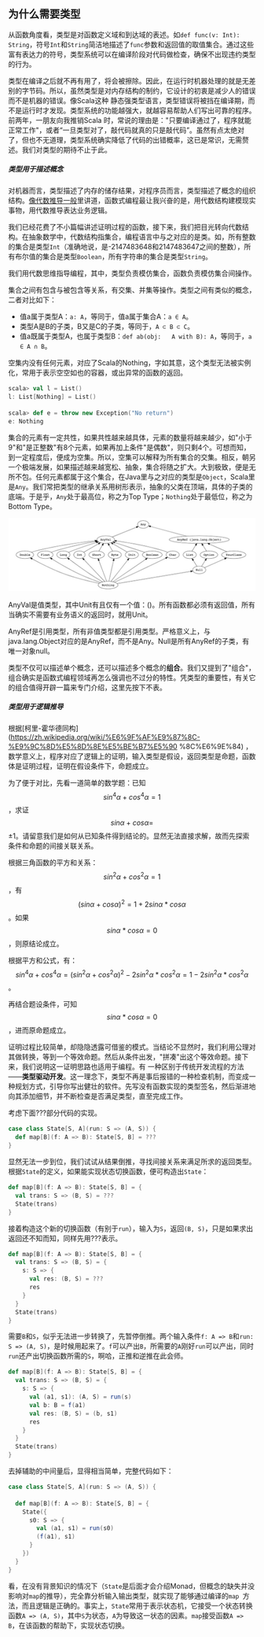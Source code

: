 ## 为什么需要类型

从函数角度看，类型是对函数定义域和到达域的表述。如`def func(v: Int): String`，符号`Int`和`String`简洁地描述了`func`参数和返回值的取值集合。通过这些富有表达力的符号，类型系统可以在编译阶段对代码做检查，确保不出现违约类型的行为。

类型在编译之后就不再有用了，将会被擦除。因此，在运行时机器处理的就是无差别的字节码。所以，虽然类型是对内存结构的制约，它设计的初衷是减少人的错误而不是机器的错误。像Scala这种
静态强类型语言，类型错误将被挡在编译期，而不是运行时才发现。类型系统的功能越强大，就越容易帮助人们写出可靠的程序。前两年，一朋友向我推销Scala
时，常说的理由是："只要编译通过了，程序就能正常工作"，或者“一旦类型对了，敲代码就真的只是敲代码”。虽然有点太绝对了，但也不无道理，类型系统确实降低了代码的出错概率，这已是常识，无需赘述。我们对类型的期待不止于此。

##### 类型用于描述概念

对机器而言，类型描述了内存的储存结果，对程序员而言，类型描述了概念的组织结构。[像代数推导一般](5_function/6_fp_algebra.md)里讲道，函数式编程最让我兴奋的是，用代数结构建模现实事物，用代数推导表达业务逻辑。

我们已经花费了不小篇幅讲述证明过程的函数，接下来，我们把目光转向代数结构。在抽象数学中，代数结构指集合，编程语言中与之对应的是类。如，所有整数的集合是类型`Int`（准确地说，是-2147483648和2147483647之间的整数），所有布尔值的集合是类型`Boolean`，所有字符串的集合是类型`String`。

我们用代数思维指导编程，其中，类型负责模仿集合，函数负责模仿集合间操作。

集合之间有包含与被包含等关系，有交集、并集等操作。类型之间有类似的概念，二者对比如下：

* 值a属于类型A：`a: A`，等同于，值a属于集合A：`a ∈ A`。
* 类型A是B的子类，B又是C的子类，等同于，`A ⊂ B ⊂ C`。
* 值a既属于类型A，也属于类型B：`def ab(obj:	 A with	B):	A`，等同于，`a ∈ A ∩ B`。

空集内没有任何元素，对应了Scala的Nothing，字如其意，这个类型无法被实例化，常用于表示空空如也的容器，或出异常的函数的返回。
```scala
scala> val l = List()
l: List[Nothing] = List()

scala> def e = throw new Exception("No return")
e: Nothing
```

集合的元素有一定共性，如果共性越来越具体，元素的数量将越来越少，如"小于9"和"是正整数"有8个元素，如果再加上条件"是偶数"，则只剩4个。可想而知，到一定程度后，便成为空集。所以，空集可以解释为所有集合的交集。相反，朝另一个极端发展，如果描述越来越宽松、抽象，集合将随之扩大。大到极致，便是无所不包。任何元素都属于这个集合，在Java里与之对应的类型是`Object`，Scala里是`Any`。我们常把类型的继承关系用树形表示，抽象的父类在顶端，具体的子类的底端。于是乎，`Any`处于最高位，称之为Top Type；`Nothing`处于最低位，称之为Bottom Type。

![](/imgs/type_diagram.jpeg)

<div class="alert alert-info">
<p>AnyVal是值类型，其中Unit有且仅有一个值：()。所有函数都必须有返回值，所有当确实不需要有业务语义的返回时，就用Unit。
</p>
AnyRef是引用类型，所有非值类型都是引用类型。严格意义上，与java.lang.Object对应的是AnyRef，而不是Any。Null是所有AnyRef的子类，有唯一对象null。
</div>

类型不仅可以描述单个概念，还可以描述多个概念的**组合**。我们又提到了"组合"，组合确实是函数式编程领域再怎么强调也不过分的特性。凭类型的重要性，有关它的组合值得开辟一篇来专门介绍，这里先按下不表。

##### 类型用于逻辑推导

根据[柯里-霍华德同构](https://zh.wikipedia.org/wiki/%E6%9F%AF%E9%87%8C-%E9%9C%8D%E5%8D%8E%E5%BE%B7%E5%90 %8C%E6%9E%84) ，数学意义上，程序对应了逻辑上的证明，输入类型是假设，返回类型是命题，函数体是证明过程，证明在假设条件下，命题成立。

为了便于对比，先看一道简单的数学题：已知$$sin^4\alpha + cos^4\alpha = 1$$，求证$$sin\alpha + cos\alpha = 
$$±1。请留意我们是如何从已知条件得到结论的。显然无法直接求解，故而先探索条件和命题的间接关联关系。

根据三角函数的平方和关系：$$sin^2\alpha + cos^2\alpha = 1$$，有$$(sin\alpha + cos\alpha)^2 = 1 + 2sin\alpha*cos\alpha$$。如果$$sin\alpha*cos\alpha = 0$$，则原结论成立。

根据平方和公式，有：$$sin^4\alpha + cos^4\alpha = (sin^2\alpha + cos^2\alpha)^2 
 -2sin^2\alpha*cos^2\alpha = 1 - 2sin^2\alpha*cos^2\alpha$$。
 
再结合题设条件，可知$$sin\alpha*cos\alpha = 0$$，进而原命题成立。

证明过程比较简单，却隐隐透露可借鉴的模式。当结论不显然时，我们利用公理对其做转换，等到一个等效命题。然后从条件出发，"拼凑"出这个等效命题。接下来，我们说明这一证明思路也适用于编程。有
一种区别于传统开发流程的方法——**类型驱动开发**。这一理念下，类型不再是事后报错的一种检查机制，而变成一种规划方式，引导你写出健壮的软件。先写没有函数实现的类型签名，然后渐进地向其添加细节，并不断检查是否满足类型，直至完成工作。

考虑下面???部分代码的实现。
```scala
case class State[S, A](run: S => (A, S)) {
  def map[B](f: A => B): State[S, B] = ???
}
```
显然无法一步到位，我们试试从结果倒推，寻找间接关系来满足所求的返回类型。根据`State`的定义，如果能实现状态切换函数，便可构造出`State`：
```scala
def map[B](f: A => B): State[S, B] = {
  val trans: S => (B, S) = ???
  State(trans)
}
```
接着构造这个新的切换函数（有别于`run`），输入为`S`，返回`(B, S)`，只是如果求出返回还不知而知，同样先用???表示。
```scala
def map[B](f: A => B): State[S, B] = {
  val trans: S => (B, S) = {
    s: S => {
      val res: (B, S) = ???
      res
    }
  }
  State(trans)
}
```
需要`B`和`S`，似乎无法进一步转换了，先暂停倒推。两个输入条件`f: A => B`和`run: S => (A, S)`，是时候用起来了。`f`可以产出`B`，所需要的`A`刚好`run`可以产出，同时`run`还产出切换函数所需的`S`，啊哈，正推和逆推在此会师。
```scala
def map[B](f: A => B): State[S, B] = {
  val trans: S => (B, S) = {
    s: S => {
      val (a1, s1): (A, S) = run(s)
      val b: B = f(a1)
      val res: (B, S) = (b, s1)
      res
    }
  }
  State(trans)
}
```
去掉辅助的中间量后，显得相当简单，完整代码如下：
```scala
case class State[S, A](run: S => (A, S)) {

  def map[B](f: A => B): State[S, B] = {
    State({
      s0: S => {
        val (a1, s1) = run(s0)
        (f(a1), s1)
      }
    })
  }
}
```
看，在没有背景知识的情况下（`State`是后面才会介绍Monad，但概念的缺失并没影响对`map`的推导），完全靠分析输入输出类型，就实现了能够通过编译的`map
`方法，而且逻辑是正确的。事实上，`State`常用于表示状态机，它接受一个状态转换函数`A => (A, S)`，其中`S`为状态，`A`为导致这一状态的因素。`map`接受函数`A => B`，在该函数的帮助下，实现状态切换。

